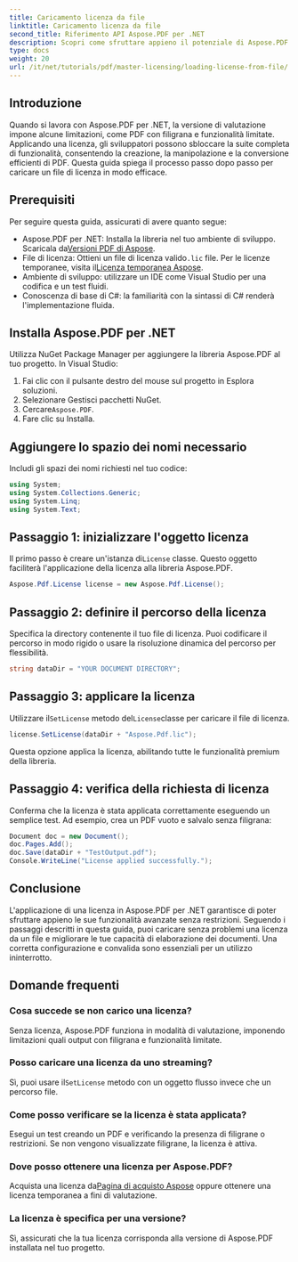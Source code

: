 ```yaml
---
title: Caricamento licenza da file
linktitle: Caricamento licenza da file
second_title: Riferimento API Aspose.PDF per .NET
description: Scopri come sfruttare appieno il potenziale di Aspose.PDF per .NET con la nostra guida dettagliata sul caricamento di una licenza da un file.
type: docs
weight: 20
url: /it/net/tutorials/pdf/master-licensing/loading-license-from-file/
---
```

## Introduzione  

Quando si lavora con Aspose.PDF per .NET, la versione di valutazione impone alcune limitazioni, come PDF con filigrana e funzionalità limitate. Applicando una licenza, gli sviluppatori possono sbloccare la suite completa di funzionalità, consentendo la creazione, la manipolazione e la conversione efficienti di PDF. Questa guida spiega il processo passo dopo passo per caricare un file di licenza in modo efficace.  

## Prerequisiti  

Per seguire questa guida, assicurati di avere quanto segue:  

- Aspose.PDF per .NET: Installa la libreria nel tuo ambiente di sviluppo. Scaricala da[Versioni PDF di Aspose](https://releases.aspose.com/pdf/net/).  
-  File di licenza: Ottieni un file di licenza valido`.lic` file. Per le licenze temporanee, visita il[Licenza temporanea Aspose](https://purchase.aspose.com/temporary-license/).  
- Ambiente di sviluppo: utilizzare un IDE come Visual Studio per una codifica e un test fluidi.  
- Conoscenza di base di C#: la familiarità con la sintassi di C# renderà l'implementazione fluida.  

## Installa Aspose.PDF per .NET  
Utilizza NuGet Package Manager per aggiungere la libreria Aspose.PDF al tuo progetto. In Visual Studio:  
1. Fai clic con il pulsante destro del mouse sul progetto in Esplora soluzioni.  
2. Selezionare Gestisci pacchetti NuGet.  
3.  Cercare`Aspose.PDF`.  
4. Fare clic su Installa.  

## Aggiungere lo spazio dei nomi necessario  
Includi gli spazi dei nomi richiesti nel tuo codice:  

```csharp
using System;
using System.Collections.Generic;
using System.Linq;
using System.Text;
```  

## Passaggio 1: inizializzare l'oggetto licenza  

 Il primo passo è creare un'istanza di`License` classe. Questo oggetto faciliterà l'applicazione della licenza alla libreria Aspose.PDF.  

```csharp
Aspose.Pdf.License license = new Aspose.Pdf.License();
```  

## Passaggio 2: definire il percorso della licenza  

Specifica la directory contenente il tuo file di licenza. Puoi codificare il percorso in modo rigido o usare la risoluzione dinamica del percorso per flessibilità.  

```csharp
string dataDir = "YOUR DOCUMENT DIRECTORY";
```  

## Passaggio 3: applicare la licenza  

 Utilizzare il`SetLicense` metodo del`License`classe per caricare il file di licenza.  

```csharp
license.SetLicense(dataDir + "Aspose.Pdf.lic");
```  

Questa opzione applica la licenza, abilitando tutte le funzionalità premium della libreria.  

## Passaggio 4: verifica della richiesta di licenza  

Conferma che la licenza è stata applicata correttamente eseguendo un semplice test. Ad esempio, crea un PDF vuoto e salvalo senza filigrana:  

```csharp
Document doc = new Document();
doc.Pages.Add();
doc.Save(dataDir + "TestOutput.pdf");
Console.WriteLine("License applied successfully.");
```  

## Conclusione  

L'applicazione di una licenza in Aspose.PDF per .NET garantisce di poter sfruttare appieno le sue funzionalità avanzate senza restrizioni. Seguendo i passaggi descritti in questa guida, puoi caricare senza problemi una licenza da un file e migliorare le tue capacità di elaborazione dei documenti. Una corretta configurazione e convalida sono essenziali per un utilizzo ininterrotto.  

## Domande frequenti  

### Cosa succede se non carico una licenza?  
Senza licenza, Aspose.PDF funziona in modalità di valutazione, imponendo limitazioni quali output con filigrana e funzionalità limitate.  

### Posso caricare una licenza da uno streaming?  
 Sì, puoi usare il`SetLicense` metodo con un oggetto flusso invece che un percorso file.  

### Come posso verificare se la licenza è stata applicata?  
Esegui un test creando un PDF e verificando la presenza di filigrane o restrizioni. Se non vengono visualizzate filigrane, la licenza è attiva.  

### Dove posso ottenere una licenza per Aspose.PDF?  
 Acquista una licenza da[Pagina di acquisto Aspose](https://purchase.aspose.com/buy) oppure ottenere una licenza temporanea a fini di valutazione.  

### La licenza è specifica per una versione?  
Sì, assicurati che la tua licenza corrisponda alla versione di Aspose.PDF installata nel tuo progetto.  